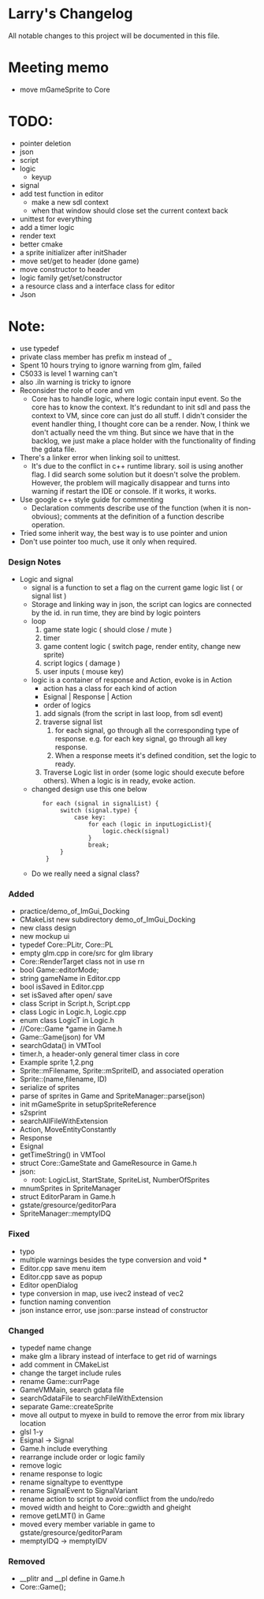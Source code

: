 # Larry's Changelog
All notable changes to this project will be documented in this file.
# Meeting memo
- move mGameSprite to Core
# TODO:
- pointer deletion
- json
- script
- logic
  - keyup
- signal
- add test function in editor
  - make a new sdl context
  - when that window should close set the current context back
- unittest for everything
- add a timer logic 
- render text
- better cmake
- a sprite initializer after initShader
- move set/get to header (done game)
- move constructor to header
- logic family get/set/constructor
- a resource class and a interface class for editor
- Json

# Note:
- use typedef
- private class member has prefix m instead of _
- Spent 10 hours trying to ignore warning from glm, failed
- C5033 is level 1 warning can't 
- also .iln warning is tricky to ignore
- Reconsider the role of core and vm
  - Core has to handle logic, where logic contain input event. So the core has
    to know the context. It's redundant to init sdl and pass the context to VM,
    since core can just do all stuff. I didn't consider the event handler thing,
    I thought core can be a render. Now, I think we don't actually need the vm
    thing. But since we have that in the backlog, we just make a place holder
    with the functionality of finding the gdata file.
- There's a linker error when linking soil to unittest.
  - It's due to the conflict in c++ runtime library. soil is using another flag.
    I did search some solution but it doesn't solve the problem. However, the
    problem will magically disappear and turns into warning if restart the IDE
    or console. If it works, it works. 
- Use google c++ style guide for commenting
  - Declaration comments describe use of the function (when it is non-obvious);
    comments at the definition of a function describe operation.
- Tried some inherit way, the best way is to use pointer and union
- Don't use pointer too much, use it only when required.



### Design Notes
- Logic and signal
  - signal is a function to set a flag on the current game logic list ( or signal list )
  - Storage and linking way in json, the script can logics are connected by the id. in run time, they are bind by logic pointers
  - loop
    1. game state logic ( should close / mute ) 
    2. timer
    3. game content logic ( switch page, render entity, change new sprite)
    4. script logics ( damage )
    5. user inputs ( mouse key)
  - logic is a container of response and Action, evoke is in Action
    - action has a class for each kind of action
    - Esignal | Response | Action
    - order of logics
    1. add signals (from the script in last loop, from sdl event)
    2. traverse signal list
       1. for each signal, go through all the corresponding type of response. e.g. for each key signal, go through all key response.
       2. When a response meets it's defined condition, set the logic to ready.
    3. Traverse Logic list in order (some logic should execute before others).
       When a logic is in ready, evoke action.
  - changed design use this one below
     ```    
        for each (signal in signalList) {
             switch (signal.type) {
                 case key:
                     for each (logic in inputLogicList){
                         logic.check(signal)
                     }
                     break;
             }
         }
  - Do we really need a signal class?
### Added
- practice/demo_of_ImGui_Docking
- CMakeList new subdirectory demo_of_ImGui_Docking
- new class design
- new mockup ui
- typedef Core::PLitr, Core::PL
- empty glm.cpp in core/src for glm library
- Core::RenderTarget class not in use rn
- bool Game::editorMode;
- string gameName in Editor.cpp 
- bool isSaved in Editor.cpp
- set isSaved after open/ save
- class Script in Script.h, Script.cpp
- class Logic in Logic.h, Logic.cpp
- enum class LogicT in Logic.h 
- //Core::Game *game in Game.h
- Game::Game(json) for VM
- searchGdata() in VMTool
- timer.h, a header-only general timer class in core
- Example sprite 1,2.png
- Sprite::mFilename, Sprite::mSpriteID, and associated operation 
- Sprite::(name,filename, ID)
- serialize of sprites
- parse of sprites in Game and SpriteManager::parse(json)
- init mGameSprite in setupSpriteReference
- s2sprint
- searchAllFileWithExtension
- Action, MoveEntityConstantly
- Response
- Esignal
- getTimeString() in VMTool
- struct Core::GameState and GameResource in Game.h
- json: 
  - root: LogicList, StartState, SpriteList, NumberOfSprites
- mnumSprites in SpriteManager
- struct EditorParam in Game.h
- gstate/gresource/geditorPara 
- SpriteManager::memptyIDQ
### Fixed
- typo
- multiple warnings besides the type conversion and void *
- Editor.cpp save menu item
- Editor.cpp save as popup
- Editor openDialog
- type conversion in map, use ivec2 instead of vec2
- function naming convention 
- json instance error, use json::parse instead of constructor
### Changed
- typedef name change
- make glm a library instead of interface to get rid of warnings
- add comment in CMakeList
- change the target include rules
- rename Game::currPage
- GameVMMain, search gdata file
- searchGdataFile to searchFileWithExtension
- separate Game::createSprite
- move all output to myexe in build to remove the error from mix library location
- glsl 1-y
- Esignal -> Signal
- Game.h include everything
- rearrange include order or logic family
- remove logic
- rename response to logic
- rename signaltype to eventtype
- rename SignalEvent to SignalVariant
- rename action to script to avoid conflict from the undo/redo
- moved width and height to Core::gwidth and gheight
- remove getLMT() in Game
- moved every member variable in game to gstate/gresource/geditorParam
- memptyIDQ -> memptyIDV


### Removed
- __plitr and __pl define in Game.h
- Core::Game();



